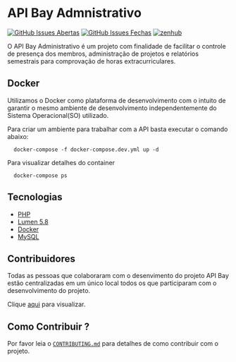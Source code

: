 # API Bay Admnistrativo

[![GitHub Issues Abertas](https://img.shields.io/github/issues/cpa-bayarea/api-administrativo.svg?maxAge=2592000)]() 
[![GitHub Issues Fechas](https://img.shields.io/github/issues-closed-raw/cpa-bayarea/api-administrativo.svg?maxAge=2592000)]()
<a href="https://app.zenhub.com/workspace/o/cpa-bayarea/api-administrativo/boards" target="_blank">
    <img src="https://img.shields.io/badge/Managed_with-ZenHub-5e60ba.svg" alt="zenhub">
</a>

O API Bay Administrativo é um projeto com finalidade de facilitar o controle de presença dos
membros, administração de projetos e relatórios semestrais para comprovação de horas extracurriculares.


## Docker
Utilizamos o Docker como plataforma de desenvolvimento com o intuito de garantir o mesmo ambiente de desenvolvimento 
independentemente do Sistema Operacional(SO) utilizado.

Para criar um ambiente para trabalhar com a API basta executar o comando abaixo:
```
  docker-compose -f docker-compose.dev.yml up -d
```

Para visualizar detalhes do container
```
  docker-compose ps
```

## Tecnologias
* [PHP](http://php.net/)
* [Lumen 5.8](https://lumen.laravel.com/docs) 
* [Docker](https://www.docker.com)
* [MySQL](https://www.mysql.com)

## Contribuidores
Todas as pessoas que colaboraram com o desenvimento do projeto API Bay estão centralizadas em um único local todos os que participaram com o desenvolvimento do projeto.
  
Clique [aqui](docs/AUTHORS.md) para visualizar.

## Como Contribuir ?
Por favor leia o [```CONTRIBUTING.md```](docs/CONTRIBUTING.md) para detalhes de como contribuir com o projeto.
